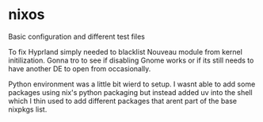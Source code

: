 # nixos

Basic configuration and different test files 

To fix Hyprland simply needed to blacklist Nouveau module from kernel initilization. Gonna tro to see if disabling Gnome works or if its still needs to have another DE to open from occasionally.

Python environment was a little bit wierd to setup. I wasnt able to add some packages using nix's python packaging but instead added uv into the shell which I thin used to add different packages that arent part of the base nixpkgs list.
